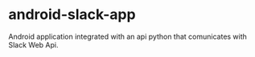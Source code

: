 # android-slack-app
Android application integrated with an api python that comunicates with Slack Web Api.
